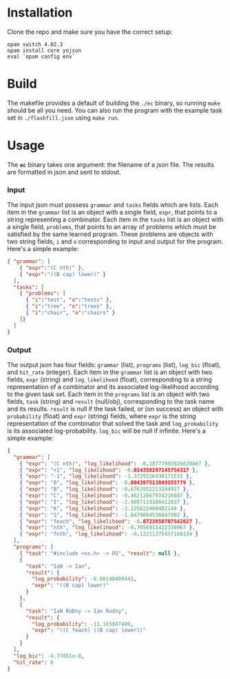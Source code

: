 # Installation

Clone the repo and make sure you have the correct setup:
```
opam switch 4.02.3
opam install core yojson
eval `opam config env`
```

# Build

The makefile provides a default of building the `./ec` binary, so running
`make` should be all you need. You can also run the program with the example
task set in `./flashfill.json` using `make run`.

# Usage

The **`ec`** binary takes one argument: the filename of a json file. The
results are formatted in json and sent to stdout.

### Input
The input json must possess `grammar` and `tasks` fields which are lists.
Each item in the `grammar` list is an object with a single field, `expr`,
that points to a string representing a combinator. Each item in the `tasks`
list is an object with a single field, `problems`, that points to an array
of problems which must be satisfied by the same learned program. These
problems are objects with two string fields, `i` and `o` corresponding to
input and output for the program. Here's a simple example:
```json
{ "grammar": [
    { "expr":"(C nth)" },
    { "expr":"((B cap) lower)" }
  ],
  "tasks": [
    { "problems": [
      { "i":"test", "o":"tests" },
      { "i":"tree", "o":"trees" },
      { "i":"chair", "o":"chairs" }
    ]}
  ]
}
```

### Output
The output json has four fields: `grammar` (list), `programs` (list),
`log_bic` (float), and `hit_rate` (integer). Each item in the `grammar` list
is an object with two fields, `expr` (string) and `log_likelihood` (float),
corresponding to a string representation of a combinator and its associated
log-likelihood according to the given task set. Each item in the `programs`
list is an object with two fields, `task` (string) and `result` (null/obj),
corresponding to the task name and its results. `result` is null if the task
failed, or (on success) an object with `probability` (float) and `expr`
(string) fields, where `expr` is the string representation of the combinator
that solved the task and `log_probability` is its associated
log-probability. `log_bic` will be null if infinite. Here's a simple example:
```json
{
  "grammar": [
    { "expr": "(C nth)", "log_likelihood": -0.18777993926628667 },
    { "expr": "+1", "log_likelihood": -0.014358297145754317 },
    { "expr": "-1", "log_likelihood": -1.3729226430171515 },
    { "expr": "0", "log_likelihood": -0.004397513849555779 },
    { "expr": "B", "log_likelihood": -0.6763952213284927 },
    { "expr": "C", "log_likelihood": -0.46212867974216887 },
    { "expr": "I", "log_likelihood": -2.9097119180412037 },
    { "expr": "K", "log_likelihood": -2.225622460482148 },
    { "expr": "S", "log_likelihood": -1.8479804530847992 },
    { "expr": "feach", "log_likelihood": -0.0723850707542627 },
    { "expr": "nth", "log_likelihood": -0.7056911422330967 },
    { "expr": "fnth", "log_likelihood": -0.12211375457160134 }
  ],
  "programs": [
    { "task": "#include <os.h> -> OS", "result": null },
    {
      "task": "IaN -> Ian",
      "result": {
        "log_probability": -6.86148489441,
        "expr": "((B cap) lower)"
      }
    },
    {
      "task": "IaN RoDny -> Ian Rodny",
      "result": {
        "log_probability": -11.165047406,
        "expr": "((C feach) ((B cap) lower))"
      }
    }
  ],
  "log_bic": -4.77051e-8,
  "hit_rate": 6
}
```

